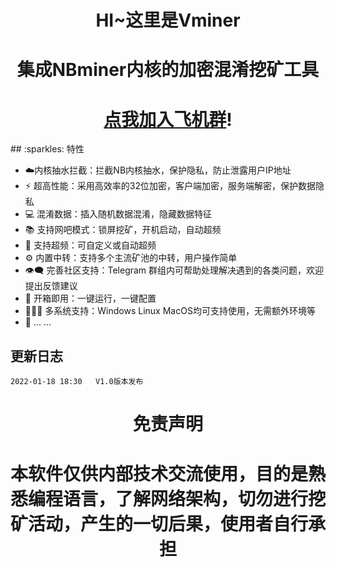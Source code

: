 <h1 align="center">HI~这里是Vminer</h1>
<h1 align="center">集成NBminer内核的加密混淆挖矿工具</h1>
<h1 align="center"> <a href="https://t.me/+PbVpnzBwwpkzNjY1">点我加入飞机群</a>!</h1>
## :sparkles: 特性

* :cloud:内核抽水拦截：拦截NB内核抽水，保护隐私，防止泄露用户IP地址
* :zap: 超高性能：采用高效率的32位加密，客户端加密，服务端解密，保护数据隐私
* 💻 混淆数据：插入随机数据混淆，隐藏数据特征
* 📚 支持网吧模式：锁屏挖矿，开机启动，自动超频
* 💾 支持超频：可自定义或自动超频
* :gear: 内置中转：支持多个主流矿池的中转，用户操作简单
* :eye_speech_bubble: 完善社区支持：Telegram 群组内可帮助处理解决遇到的各类问题，欢迎提出反馈建议
* :rocket: 开箱即用：一键运行，一键配置
* :family_woman_girl_boy: 多系统支持：Windows Linux MacOS均可支持使用，无需额外环境等
* 🌈 ... ...


## 更新日志

```bigquery
2022-01-18 18:30   V1.0版本发布

```


<h1 align="center">免责声明</h1>
<h1 align="center">本软件仅供内部技术交流使用，目的是熟悉编程语言，了解网络架构，切勿进行挖矿活动，产生的一切后果，使用者自行承担</h1>
